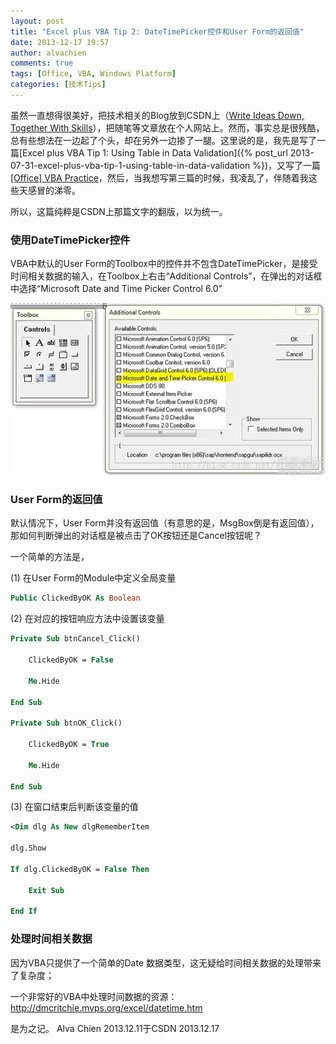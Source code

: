 ```yaml
---
layout: post
title: "Excel plus VBA Tip 2: DateTimePicker控件和User Form的返回值"
date: 2013-12-17 19:57
author: alvachien
comments: true
tags: [Office, VBA, Windows Platform]
categories: [技术Tips]
---
```

虽然一直想得很美好，把技术相关的Blog放到CSDN上（[Write Ideas Down, Together With Skills](http://blog.csdn.net/alvachien)），把随笔等文章放在个人网站上。然而，事实总是很残酷，总有些想法在一边起了个头，却在另外一边掺了一腿。这里说的是，我先是写了一篇[Excel plus VBA Tip 1: Using Table in Data Validation]({% post_url 2013-07-31-excel-plus-vba-tip-1-using-table-in-data-validation %})，又写了一篇[[Office] VBA Practice](http://blog.csdn.net/alvachien/article/details/17267197)，然后，当我想写第三篇的时候，我凌乱了，伴随着我这些天感冒的涕零。

所以，这篇纯粹是CSDN上那篇文字的翻版，以为统一。


### 使用DateTimePicker控件


VBA中默认的User Form的Toolbox中的控件并不包含DateTimePicker，是接受时间相关数据的输入，在Toolbox上右击“Additional Controls”，在弹出的对话框中选择“Microsoft Date and Time Picker Control 6.0”

![Setting](/assets/uploads/2013/12/18d8bc3eb13533fa5c546959aad3fd1f40345be3.jpg)

### User Form的返回值
默认情况下，User Form并没有返回值（有意思的是，MsgBox倒是有返回值），那如何判断弹出的对话框是被点击了OK按钮还是Cancel按钮呢？

一个简单的方法是，

(1) 在User Form的Module中定义全局变量
```vb
Public ClickedByOK As Boolean
```

(2) 在对应的按钮响应方法中设置该变量

```vb
Private Sub btnCancel_Click()

    ClickedByOK = False

    Me.Hide

End Sub

Private Sub btnOK_Click()

    ClickedByOK = True

    Me.Hide

End Sub
```

(3) 在窗口结束后判断该变量的值
```vb
<Dim dlg As New dlgRememberItem

dlg.Show

If dlg.ClickedByOK = False Then

    Exit Sub

End If
```

### 处理时间相关数据
因为VBA只提供了一个简单的Date 数据类型，这无疑给时间相关数据的处理带来了复杂度；

一个非常好的VBA中处理时间数据的资源： http://dmcritchie.mvps.org/excel/datetime.htm

是为之记。
Alva Chien
2013.12.11于CSDN
2013.12.17
